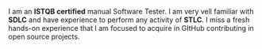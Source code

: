 I am an **ISTQB certified** manual Software Tester. I am very vell familiar with **SDLC** and have experience to perform any activity of **STLC**. I miss a fresh hands-on experience that I am focused to acquire in GItHub contributing in open source projects.  
